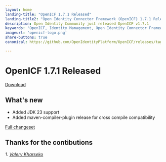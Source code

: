 ```yaml
---
layout: home
landing-title: "OpenICF 1.7.1 Released"
landing-title2: "Open Identity Connector Framework (OpenICF) 1.7.1 Released"
description: Open Identity Community just released OpenICF v1.7.1
keywords: 'OpenICF, Identity Management, Open Identity Connector Framework, Connector Framework'
imageurl: 'openicf-logo.png'
share-buttons: true
canonical: https://github.com/OpenIdentityPlatform/OpenICF/releases/tag/1.7.1

---
```

# OpenICF 1.7.1 Released
[Download](https://github.com/OpenIdentityPlatform/OpenICF/releases/tag/1.7.1)

## What's new
* Added JDK 23 support
* Added maven-compiler-plugin release for cross compile compatibility

[Full changeset](https://github.com/OpenIdentityPlatform/OpenICF/compare/1.7.0...1.7.1)


## Thanks for the contibutions

<i id="vharseko"><i>1. <a href="https://github.com/vharseko" target="_blank">Valery Kharseko</a></i>
